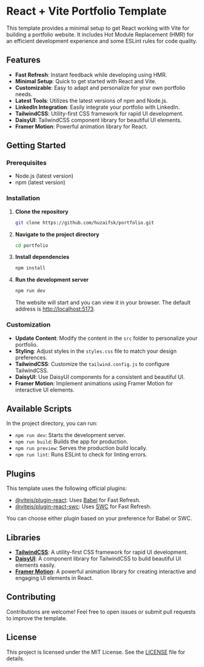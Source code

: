 # React + Vite Portfolio Template

This template provides a minimal setup to get React working with Vite for building a portfolio website. It includes Hot Module Replacement (HMR) for an efficient development experience and some ESLint rules for code quality.

## Features

- **Fast Refresh**: Instant feedback while developing using HMR.
- **Minimal Setup**: Quick to get started with React and Vite.
- **Customizable**: Easy to adapt and personalize for your own portfolio needs.
- **Latest Tools**: Utilizes the latest versions of npm and Node.js.
- **LinkedIn Integration**: Easily integrate your portfolio with LinkedIn.
- **TailwindCSS**: Utility-first CSS framework for rapid UI development.
- **DaisyUI**: TailwindCSS component library for beautiful UI elements.
- **Framer Motion**: Powerful animation library for React.

## Getting Started

### Prerequisites

- Node.js (latest version)
- npm (latest version)

### Installation

1. **Clone the repository**

   ```sh
   git clone https://github.com/huzaifsk/portfolio.git
   ```

2. **Navigate to the project directory**

   ```sh
   cd portfolio
   ```

3. **Install dependencies**

   ```sh
   npm install
   ```

4. **Run the development server**

   ```sh
   npm run dev
   ```

   The website will start and you can view it in your browser. The default address is [http://localhost:5173](http://localhost:5173).

### Customization

- **Update Content**: Modify the content in the `src` folder to personalize your portfolio.
- **Styling**: Adjust styles in the `styles.css` file to match your design preferences.
- **TailwindCSS**: Customize the `tailwind.config.js` to configure TailwindCSS.
- **DaisyUI**: Use DaisyUI components for a consistent and beautiful UI.
- **Framer Motion**: Implement animations using Framer Motion for interactive UI elements.

## Available Scripts

In the project directory, you can run:

- `npm run dev`: Starts the development server.
- `npm run build`: Builds the app for production.
- `npm run preview`: Serves the production build locally.
- `npm run lint`: Runs ESLint to check for linting errors.

## Plugins

This template uses the following official plugins:

- [@vitejs/plugin-react](https://github.com/vitejs/vite-plugin-react/blob/main/packages/plugin-react/README.md): Uses [Babel](https://babeljs.io/) for Fast Refresh.
- [@vitejs/plugin-react-swc](https://github.com/vitejs/vite-plugin-react-swc): Uses [SWC](https://swc.rs/) for Fast Refresh.

You can choose either plugin based on your preference for Babel or SWC.

## Libraries

- **[TailwindCSS](https://tailwindcss.com/)**: A utility-first CSS framework for rapid UI development.
- **[DaisyUI](https://daisyui.com/)**: A component library for TailwindCSS to build beautiful UI elements easily.
- **[Framer Motion](https://www.framer.com/motion/)**: A powerful animation library for creating interactive and engaging UI elements in React.

## Contributing

Contributions are welcome! Feel free to open issues or submit pull requests to improve the template.

## License

This project is licensed under the MIT License. See the [LICENSE](LICENSE) file for details.
